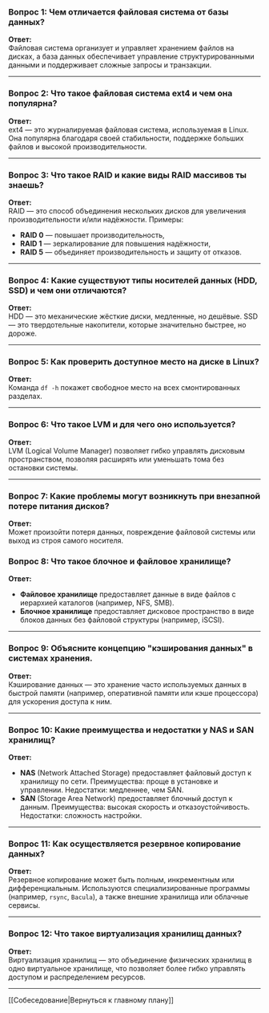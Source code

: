 
### Вопрос 1: Чем отличается файловая система от базы данных?

**Ответ:**  
Файловая система организует и управляет хранением файлов на дисках, а база данных обеспечивает управление структурированными данными и поддерживает сложные запросы и транзакции.

---

### Вопрос 2: Что такое файловая система ext4 и чем она популярна?

**Ответ:**  
ext4 — это журналируемая файловая система, используемая в Linux. Она популярна благодаря своей стабильности, поддержке больших файлов и высокой производительности.

---

### Вопрос 3: Что такое RAID и какие виды RAID массивов ты знаешь?

**Ответ:**  
RAID — это способ объединения нескольких дисков для увеличения производительности и/или надёжности. Примеры:

- **RAID 0** — повышает производительность,
- **RAID 1** — зеркалирование для повышения надёжности,
- **RAID 5** — объединяет производительность и защиту от отказов.

---

### Вопрос 4: Какие существуют типы носителей данных (HDD, SSD) и чем они отличаются?

**Ответ:**  
HDD — это механические жёсткие диски, медленные, но дешёвые. SSD — это твердотельные накопители, которые значительно быстрее, но дороже.

---

### Вопрос 5: Как проверить доступное место на диске в Linux?

**Ответ:**  
Команда `df -h` покажет свободное место на всех смонтированных разделах.

---

### Вопрос 6: Что такое LVM и для чего оно используется?

**Ответ:**  
LVM (Logical Volume Manager) позволяет гибко управлять дисковым пространством, позволяя расширять или уменьшать тома без остановки системы.

---

### Вопрос 7: Какие проблемы могут возникнуть при внезапной потере питания дисков?

**Ответ:**  
Может произойти потеря данных, повреждение файловой системы или выход из строя самого носителя.
### Вопрос 8: Что такое блочное и файловое хранилище?

**Ответ:**

- **Файловое хранилище** предоставляет данные в виде файлов с иерархией каталогов (например, NFS, SMB).
- **Блочное хранилище** предоставляет дисковое пространство в виде блоков данных без файловой структуры (например, iSCSI).
- - -
### Вопрос 9: Объясните концепцию "кэширования данных" в системах хранения.

**Ответ:**  
Кэширование данных — это хранение часто используемых данных в быстрой памяти (например, оперативной памяти или кэше процессора) для ускорения доступа к ним.
- - -
### Вопрос 10: Какие преимущества и недостатки у NAS и SAN хранилищ?

**Ответ:**

- **NAS** (Network Attached Storage) предоставляет файловый доступ к хранилищу по сети. Преимущества: проще в установке и управлении. Недостатки: медленнее, чем SAN.
- **SAN** (Storage Area Network) предоставляет блочный доступ к данным. Преимущества: высокая скорость и отказоустойчивость. Недостатки: сложность настройки.
- - -
### Вопрос 11: Как осуществляется резервное копирование данных?

**Ответ:**  
Резервное копирование может быть полным, инкрементным или дифференциальным. Используются специализированные программы (например, `rsync`, `Bacula`), а также внешние хранилища или облачные сервисы.

---

### Вопрос 12: Что такое виртуализация хранилищ данных?

**Ответ:**  
Виртуализация хранилищ — это объединение физических хранилищ в одно виртуальное хранилище, что позволяет более гибко управлять доступом и распределением ресурсов.
- - -
[[Собеседование|Вернуться к главному плану]]